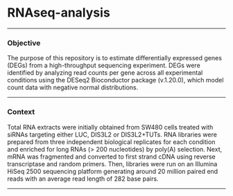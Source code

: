 # RNAseq-analysis
---
### Objective

The purpose of this repository is to estimate differentially expressed genes (DEGs) from a high-throughput sequencing experiment. DEGs were identified by analyzing read counts per gene across all experimental conditions using the DESeq2 Bioconductor package (v.1.20.0), which model count data with negative normal distributions.

---
### Context

Total RNA extracts were initially obtained from SW480 cells treated with siRNAs targeting either LUC, DIS3L2 or DIS3L2+TUTs. RNA libraries were prepared from three independent biological replicates for each condition and enriched for long RNAs (> 200 nucleotides) by poly(A) selection. Next, mRNA was fragmented and converted to first strand cDNA using reverse transcriptase and random primers. Then, libraries were run on an Illumina HiSeq 2500 sequencing platform generating around 20 million paired end reads with an average read length of 282 base pairs.

---
